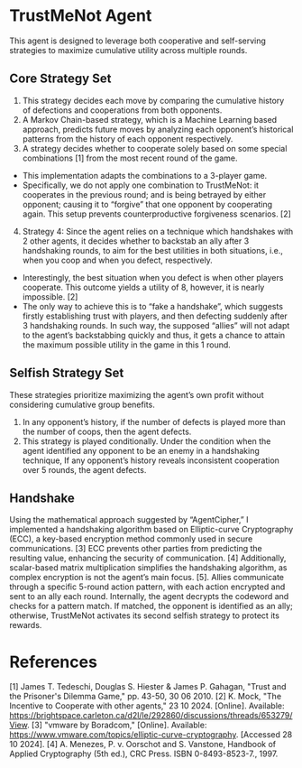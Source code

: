 # TrustMeNot Agent
This agent is designed to leverage both cooperative and self-serving strategies to maximize cumulative utility across multiple rounds.
## Core Strategy Set
1. This strategy decides each move by comparing the cumulative history of defections and cooperations from both opponents.
2. A Markov Chain-based strategy, which is a Machine Learning based approach, predicts future moves by analyzing each opponent’s historical patterns from the history of each opponent respectively.
3. A strategy decides whether to cooperate solely based on some special combinations [1] from the most recent round of the game.
- This implementation adapts the combinations to a 3-player game.
- Specifically, we do not apply one combination to TrustMeNot: it cooperates in the previous round; and is being betrayed by either opponent; causing it to “forgive” that one opponent by cooperating again. This setup prevents counterproductive forgiveness scenarios. [2]
4. Strategy 4: Since the agent relies on a technique which handshakes with 2 other agents, it decides whether to backstab an ally after 3 handshaking rounds, to aim for the best utilities in both situations, i.e., when you coop and when you defect, respectively.
- Interestingly, the best situation when you defect is when other players cooperate. This outcome yields a utility of 8, however, it is nearly impossible. [2]
- The only way to achieve this is to “fake a handshake”, which suggests firstly establishing trust with players, and then defecting suddenly after 3 handshaking rounds. In such way, the supposed “allies” will not adapt to the agent’s backstabbing quickly and thus, it gets a chance to attain the maximum possible utility in the game in this 1 round. 
## Selfish Strategy Set
These strategies prioritize maximizing the agent’s own profit without considering cumulative group benefits.
1. In any opponent’s history, if the number of defects is played more than the number of coops, then the agent defects.
2. This strategy is played conditionally. Under the condition when the agent identified any opponent to be an enemy in a handshaking technique, If any opponent’s history reveals inconsistent cooperation over 5 rounds, the agent defects.
## Handshake
Using the mathematical approach suggested by “AgentCipher,” I implemented a handshaking algorithm based on Elliptic-curve Cryptography (ECC), a key-based encryption method commonly used in secure communications. [3] ECC prevents other parties from predicting the resulting value, enhancing the security of communication. [4] Additionally, scalar-based matrix multiplication simplifies the handshaking algorithm, as complex encryption is not the agent’s main focus. [5]. Allies communicate through a specific 5-round action pattern, with each action encrypted and sent to an ally each round. Internally, the agent decrypts the codeword and checks for a pattern match. If matched, the opponent is identified as an ally; otherwise, TrustMeNot activates its second selfish strategy to protect its rewards. 
# References
[1] James T. Tedeschi, Douglas S. Hiester & James P. Gahagan, "Trust and the Prisoner's Dilemma Game," pp. 43-50, 30 06 2010.
[2] K. Mock, "The Incentive to Cooperate with other agents," 23 10 2024. [Online]. Available: https://brightspace.carleton.ca/d2l/le/292860/discussions/threads/653279/View.
[3] "vmware by Boradcom," [Online]. Available: https://www.vmware.com/topics/elliptic-curve-cryptography. [Accessed 28 10 2024].
[4] A. Menezes, P. v. Oorschot and S. Vanstone, Handbook of Applied Cryptography (5th ed.), CRC Press. ISBN 0-8493-8523-7., 1997.